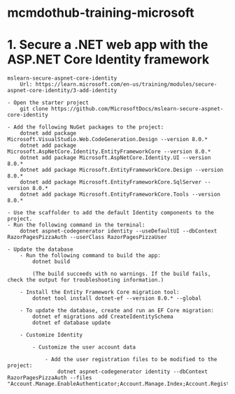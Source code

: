 # mcmdothub-training-microsoft

# 1. Secure a .NET web app with the ASP.NET Core Identity framework 

	mslearn-secure-aspnet-core-identity
		Url: https://learn.microsoft.com/en-us/training/modules/secure-aspnet-core-identity/3-add-identity

	- Open the starter project
		git clone https://github.com/MicrosoftDocs/mslearn-secure-aspnet-core-identity
	
	- Add the following NuGet packages to the project:
		dotnet add package Microsoft.VisualStudio.Web.CodeGeneration.Design --version 8.0.*
		dotnet add package Microsoft.AspNetCore.Identity.EntityFrameworkCore --version 8.0.*
		dotnet add package Microsoft.AspNetCore.Identity.UI --version 8.0.*
		dotnet add package Microsoft.EntityFrameworkCore.Design --version 8.0.*
		dotnet add package Microsoft.EntityFrameworkCore.SqlServer --version 8.0.*
		dotnet add package Microsoft.EntityFrameworkCore.Tools --version 8.0.*
		
	- Use the scaffolder to add the default Identity components to the project. 
	- Run the following command in the terminal:
		dotnet aspnet-codegenerator identity --useDefaultUI --dbContext RazorPagesPizzaAuth --userClass RazorPagesPizzaUser
		
	- Update the database
		- Run the following command to build the app:
			dotnet build		
			
			(The build succeeds with no warnings. If the build fails, check the output for troubleshooting information.)
			
		- Install the Entity Framework Core migration tool:
			dotnet tool install dotnet-ef --version 8.0.* --global
		
		- To update the database, create and run an EF Core migration:
			dotnet ef migrations add CreateIdentitySchema
			dotnet ef database update
			
		- Customize Identity
		
			- Customize the user account data
			
				- Add the user registration files to be modified to the project:
					dotnet aspnet-codegenerator identity --dbContext RazorPagesPizzaAuth --files "Account.Manage.EnableAuthenticator;Account.Manage.Index;Account.Register;Account.ConfirmEmail"